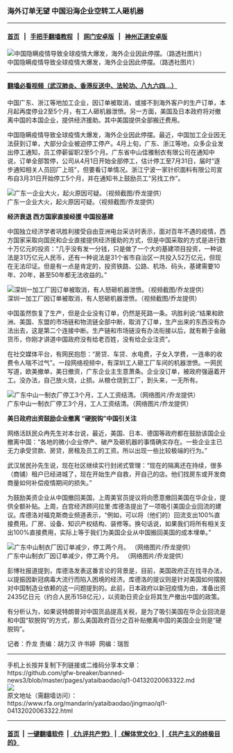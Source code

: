 ### 海外订单无望 中国沿海企业空转工人砸机器
------------------------

#### [首页](https://github.com/gfw-breaker/banned-news3/blob/master/README.md) &nbsp;&nbsp;|&nbsp;&nbsp; [手把手翻墙教程](https://github.com/gfw-breaker/guides/wiki) &nbsp;&nbsp;|&nbsp;&nbsp; [网门安卓版](https://github.com/oGate2/oGate) &nbsp;&nbsp;|&nbsp;&nbsp; [神州正道安卓版](https://github.com/SzzdOgate/update) 



<div id="headerimg">
 <img alt="中国隐瞒疫情导致全球疫情大爆发，海外企业因此停摆。（路透社图片）" src="https://www.rfa.org/mandarin/yataibaodao/jingmao/ql1-04132020063322.html/ql1-c.jpg/@@images/c93b6d03-f606-444b-91f0-a558c4476ce4.jpeg" title="中国隐瞒疫情导致全球疫情大爆发，海外企业因此停摆。（路透社图片）"/>
 <div id="headerimgcontents">
  <div id="headerimgcaption">
   <span>
    中国隐瞒疫情导致全球疫情大爆发，海外企业因此停摆。（路透社图片）
   </span>
   <!-- zoomattribute -->
  </div>
  <!-- headerimgcaption -->
 </div>
 <!-- headerimagecontents -->
</div>

<hr/>


#### [翻墙必看视频（武汉肺炎、香港反送中、法轮功、八九六四...）](https://github.com/gfw-breaker/banned-news3/blob/master/pages/link3.md)

<div id="storytext">
 <div>
  <div class="slot_header">
  </div>
 </div>
 <p>
  中国广东、浙江等地加工企业，因订单被取消，或接不到海外客户的生产订单，本月起再度停业2至5个月，有工人砸机器泄愤。另一方面，美国及日本政府将对撤离中国的本国企业，提供经济援助。其中美国提供全部搬迁费用。
 </p>
 <p>
  中国隐瞒疫情导致全球疫情大爆发，海外企业因此停摆。最近，中国加工企业因无法获到订单，大部分企业被迫停工停产。4月上旬，广东、浙江等地，众多企业发出停工通知，员工停薪留职2至5个月。广东省中山佳雅制衣有限公司在通知中说，订单全部暂停，公司从4月1日开始全部停工，估计停工至7月31日，届时“逐步通知相关人员回厂上班”，但要看订单情况。浙江宁波一家针织面料有限公司宣布自3月31日开始停工5个月，并在通知书上鼓励员工“另找工作”。
 </p>
 <p>
 </p>
 <p>
  <div class="image-inline captioned" style="width:2134px;">
   <div style="width:2134px;">
    <img alt="广东一企业大火，起火原因可疑。（视频截图/乔龙提供）" src="https://www.rfa.org/mandarin/yataibaodao/jingmao/ql1-04132020063322.html/m0413-ql1p1a.jpg" title="广东一企业大火，起火原因可疑。（视频截图/乔龙提供）"/>
   </div>
   <div class="image-caption">
    <span style="width:2134px;">
     广东一企业大火，起火原因可疑。（视频截图/乔龙提供）
    </span>
    <span class="copyright">
    </span>
   </div>
  </div>
 </p>
 <p>
 </p>
 <p>
  <b>
   经济衰退 西方国家直接经援 中国投基建
  </b>
 </p>
 <p>
  中国独立经济学者巩胜利接受自由亚洲电台采访时表示，面对百年不遇的疫情，西方国家采取向国民和企业直接提供经济援助的方式，但是中国采取的方式是进行数十万亿元的投资：“几乎没有发一分钱，只是做了一个大的基建项目投资，一种说法是31万亿元人民币，还有一种说法是31个省市自治区一共投入52万亿元，但现在无法印证。但是有一点是肯定的，投资铁路、公路、机场、码头，基建需要10年、20年，甚至50年都无法收益的。”
 </p>
 <p>
 </p>
 <p>
  <div class="image-inline captioned" style="width:1125px;">
   <div style="width:1125px;">
    <img alt="深圳一加工厂因订单被取消，有人怒砸机器泄愤。（视频截图/乔龙提供） " src="https://www.rfa.org/mandarin/yataibaodao/jingmao/ql1-04132020063322.html/m0413-ql1p2.jpg" title="深圳一加工厂因订单被取消，有人怒砸机器泄愤。（视频截图/乔龙提供） "/>
   </div>
   <div class="image-caption">
    <span style="width:1125px;">
     深圳一加工厂因订单被取消，有人怒砸机器泄愤。（视频截图/乔龙提供）
    </span>
    <span class="copyright">
    </span>
   </div>
  </div>
 </p>
 <p>
  中国虽然恢复了生产，但是企业没有订单，仍然是死路一条。巩胜利说:“结果和欧洲、美国、东盟的市场链和物流链全部中断，取消了订单，生产出来的东西没有办法出去，这是第二个连接中断。生产链和市场链没有办法衔接以后，就有赖于金融货币，你刚才讲道中国政府没有给老百姓，没有给企业注资”。
 </p>
 <p>
  在社交媒体平台，有网民抱怨：“房贷、车贷、水电费，子女入学费，一连串的收费令人喘不过气”。一段网络视频中，有深圳工人砸工厂车间的机器泄愤。一网民写道，欧美撤单，美日撤资，广东企业主生意萧条。企业没订单，被政府强逼着开工。没办法，自己放火烧，止损。从粮仓烧到工厂，到头来，一无所有。
 </p>
 <p>
 </p>
 <p>
  <div class="image-inline captioned" style="width:622px;">
   <div style="width:622px;">
    <img alt="广东中山一制衣厂停工3个月，工人工资结清。（网络图片/乔龙提供）" src="https://www.rfa.org/mandarin/yataibaodao/jingmao/ql1-04132020063322.html/m0413-ql1p3.jpg" title="广东中山一制衣厂停工3个月，工人工资结清。（网络图片/乔龙提供）"/>
   </div>
   <div class="image-caption">
    <span style="width:622px;">
     广东中山一制衣厂停工3个月，工人工资结清。（网络图片/乔龙提供）
    </span>
    <span class="copyright">
    </span>
   </div>
  </div>
 </p>
 <p>
  <b>
   美日政府出资鼓励企业撤离 “硬脱钩”中国引关注
  </b>
 </p>
 <p>
  网络活跃民众冉先生对本台说，最近，美国、日本、德国等政府都在鼓励该国企业撤离中国：“各地的微小企业停产、破产及砸机器的事情确实存在。一些企业主已无力承受贷款、房贷，房租及员工的工资。所以出现一些比较极端的行为。”
 </p>
 <p>
  武汉居民孙先生说，现在社区继续实行封闭式管理：“现在的隔离还在持续，很多（商铺）租户已经进城了，现在开始生产自救，开自己的店。他们找房东或开发商商量如何补偿疫情期间的损失。”
 </p>
 <p>
  为鼓励美资企业从中国撤回美国，上周美官员提议将向愿意撤回美国在华企业，提供全额补贴。上周，白宫经济顾问拉里·库德洛提出了一项吸引美国企业回流的建议。库德洛对福克斯商业频道表示，“例如，可以将（他们的）回流支出100%直接费用。厂房、设备、知识产权结构、装修等。换句话说，如果我们将所有相关支出100%直接费用，实际上等于我们为美国企业从中国搬回美国的成本埋单。”
 </p>
 <p>
 </p>
 <p>
  <div class="image-inline captioned" style="width:622px;">
   <div style="width:622px;">
    <img alt="广东中山制衣厂因订单减少，停工两个月。 （网络图片/乔龙提供）" src="https://www.rfa.org/mandarin/yataibaodao/jingmao/ql1-04132020063322.html/m0413-ql1p5.jpg" title="广东中山制衣厂因订单减少，停工两个月。 （网络图片/乔龙提供）"/>
   </div>
   <div class="image-caption">
    <span style="width:622px;">
     广东中山制衣厂因订单减少，停工两个月。 （网络图片/乔龙提供）
    </span>
    <span class="copyright">
    </span>
   </div>
  </div>
 </p>
 <p>
  彭博社报道提到，库德洛发表这番言论的背景是，目前，美国政府正在找寻办法，以提振因新冠病毒大流行而陷入困境的经济。库德洛的提议则是针对美国如何摆脱对中国制造业依赖的这一问题提到的。此前，日本政府以新冠疫情为由，准备出资2435亿日元（约合人民币158亿元），以资助日资企业将其生产撤出中国的政策。
 </p>
 <p>
  有分析认为，如果说特朗普对中国货品提高关税，是为了吸引美国在华企业回流是和中国“软脱钩”的方式，那么美国政府百分之百补贴撤离中国的美国企业则是“硬脱钩”。
 </p>
 <p>
 </p>
 <p>
  记者：乔龙 责编：胡力汉 许书婷  网编：瑞哲
 </p>
</div>

<hr/>
手机上长按并复制下列链接或二维码分享本文章：<br/>
https://github.com/gfw-breaker/banned-news3/blob/master/pages/yataibaodao/ql1-04132020063322.md <br/>
<a href='https://github.com/gfw-breaker/banned-news3/blob/master/pages/yataibaodao/ql1-04132020063322.md'><img src='https://github.com/gfw-breaker/banned-news3/blob/master/pages/yataibaodao/ql1-04132020063322.md.png'/></a> <br/>
原文地址（需翻墙访问）：https://www.rfa.org/mandarin/yataibaodao/jingmao/ql1-04132020063322.html


------------------------
#### [首页](https://github.com/gfw-breaker/banned-news3/blob/master/README.md) &nbsp;|&nbsp; [一键翻墙软件](https://github.com/gfw-breaker/nogfw/blob/master/README.md) &nbsp;| [《九评共产党》](https://github.com/gfw-breaker/9ping.md/blob/master/README.md#九评之一评共产党是什么) | [《解体党文化》](https://github.com/gfw-breaker/jtdwh.md/blob/master/README.md) | [《共产主义的终极目的》](https://github.com/gfw-breaker/gczydzjmd.md/blob/master/README.md)


<img src='http://gfw-breaker.win/banned-news3/pages/yataibaodao/ql1-04132020063322.md' width='0px' height='0px'/>
